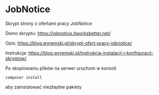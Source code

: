 # JobNotice
Skrypt strony z ofertami pracy JobNotice

Demo skryptu: https://jobnotice.itworksbetter.net/

Opis: https://blog.wyremski.pl/skrypt-ofert-pracy-jobnotice/

Instrukcja: https://blog.wyremski.pl/instrukcja-instalacji-i-konfiguracji-skryptow/

Po skopiowaniu plików na serwer uruchom w konsoli 
```
composer install
```
aby zainstalować niezbędne pakiety
